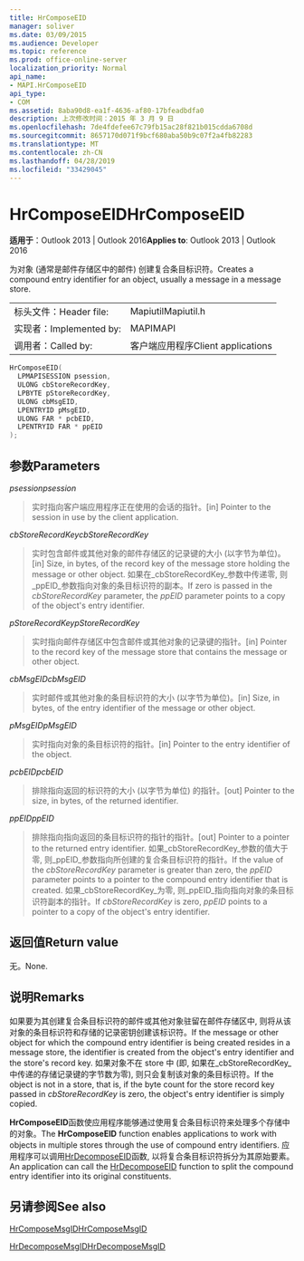 ```yaml
---
title: HrComposeEID
manager: soliver
ms.date: 03/09/2015
ms.audience: Developer
ms.topic: reference
ms.prod: office-online-server
localization_priority: Normal
api_name:
- MAPI.HrComposeEID
api_type:
- COM
ms.assetid: 8aba90d8-ea1f-4636-af80-17bfeadbdfa0
description: 上次修改时间：2015 年 3 月 9 日
ms.openlocfilehash: 7de4fdefee67c79fb15ac28f821b015cdda6708d
ms.sourcegitcommit: 8657170d071f9bcf680aba50b9c07f2a4fb82283
ms.translationtype: MT
ms.contentlocale: zh-CN
ms.lasthandoff: 04/28/2019
ms.locfileid: "33429045"
---
```

# <a name="hrcomposeeid"></a><span data-ttu-id="8c67a-103">HrComposeEID</span><span class="sxs-lookup"><span data-stu-id="8c67a-103">HrComposeEID</span></span>

  
  
<span data-ttu-id="8c67a-104">**适用于**：Outlook 2013 | Outlook 2016</span><span class="sxs-lookup"><span data-stu-id="8c67a-104">**Applies to**: Outlook 2013 | Outlook 2016</span></span> 
  
<span data-ttu-id="8c67a-105">为对象 (通常是邮件存储区中的邮件) 创建复合条目标识符。</span><span class="sxs-lookup"><span data-stu-id="8c67a-105">Creates a compound entry identifier for an object, usually a message in a message store.</span></span> 
  
|||
|:-----|:-----|
|<span data-ttu-id="8c67a-106">标头文件：</span><span class="sxs-lookup"><span data-stu-id="8c67a-106">Header file:</span></span>  <br/> |<span data-ttu-id="8c67a-107">Mapiutil</span><span class="sxs-lookup"><span data-stu-id="8c67a-107">Mapiutil.h</span></span>  <br/> |
|<span data-ttu-id="8c67a-108">实现者：</span><span class="sxs-lookup"><span data-stu-id="8c67a-108">Implemented by:</span></span>  <br/> |<span data-ttu-id="8c67a-109">MAPI</span><span class="sxs-lookup"><span data-stu-id="8c67a-109">MAPI</span></span>  <br/> |
|<span data-ttu-id="8c67a-110">调用者：</span><span class="sxs-lookup"><span data-stu-id="8c67a-110">Called by:</span></span>  <br/> |<span data-ttu-id="8c67a-111">客户端应用程序</span><span class="sxs-lookup"><span data-stu-id="8c67a-111">Client applications</span></span>  <br/> |
   
```cpp
HrComposeEID(
  LPMAPISESSION psession,
  ULONG cbStoreRecordKey,
  LPBYTE pStoreRecordKey,
  ULONG cbMsgEID,
  LPENTRYID pMsgEID,
  ULONG FAR * pcbEID,
  LPENTRYID FAR * ppEID
);
```

## <a name="parameters"></a><span data-ttu-id="8c67a-112">参数</span><span class="sxs-lookup"><span data-stu-id="8c67a-112">Parameters</span></span>

 <span data-ttu-id="8c67a-113">_psession_</span><span class="sxs-lookup"><span data-stu-id="8c67a-113">_psession_</span></span>
  
> <span data-ttu-id="8c67a-114">实时指向客户端应用程序正在使用的会话的指针。</span><span class="sxs-lookup"><span data-stu-id="8c67a-114">[in] Pointer to the session in use by the client application.</span></span> 
    
 <span data-ttu-id="8c67a-115">_cbStoreRecordKey_</span><span class="sxs-lookup"><span data-stu-id="8c67a-115">_cbStoreRecordKey_</span></span>
  
> <span data-ttu-id="8c67a-116">实时包含邮件或其他对象的邮件存储区的记录键的大小 (以字节为单位)。</span><span class="sxs-lookup"><span data-stu-id="8c67a-116">[in] Size, in bytes, of the record key of the message store holding the message or other object.</span></span> <span data-ttu-id="8c67a-117">如果在_cbStoreRecordKey_参数中传递零, 则_ppEID_参数指向对象的条目标识符的副本。</span><span class="sxs-lookup"><span data-stu-id="8c67a-117">If zero is passed in the  _cbStoreRecordKey_ parameter, the  _ppEID_ parameter points to a copy of the object's entry identifier.</span></span> 
    
 <span data-ttu-id="8c67a-118">_pStoreRecordKey_</span><span class="sxs-lookup"><span data-stu-id="8c67a-118">_pStoreRecordKey_</span></span>
  
> <span data-ttu-id="8c67a-119">实时指向邮件存储区中包含邮件或其他对象的记录键的指针。</span><span class="sxs-lookup"><span data-stu-id="8c67a-119">[in] Pointer to the record key of the message store that contains the message or other object.</span></span> 
    
 <span data-ttu-id="8c67a-120">_cbMsgEID_</span><span class="sxs-lookup"><span data-stu-id="8c67a-120">_cbMsgEID_</span></span>
  
> <span data-ttu-id="8c67a-121">实时邮件或其他对象的条目标识符的大小 (以字节为单位)。</span><span class="sxs-lookup"><span data-stu-id="8c67a-121">[in] Size, in bytes, of the entry identifier of the message or other object.</span></span> 
    
 <span data-ttu-id="8c67a-122">_pMsgEID_</span><span class="sxs-lookup"><span data-stu-id="8c67a-122">_pMsgEID_</span></span>
  
> <span data-ttu-id="8c67a-123">实时指向对象的条目标识符的指针。</span><span class="sxs-lookup"><span data-stu-id="8c67a-123">[in] Pointer to the entry identifier of the object.</span></span> 
    
 <span data-ttu-id="8c67a-124">_pcbEID_</span><span class="sxs-lookup"><span data-stu-id="8c67a-124">_pcbEID_</span></span>
  
> <span data-ttu-id="8c67a-125">排除指向返回的标识符的大小 (以字节为单位) 的指针。</span><span class="sxs-lookup"><span data-stu-id="8c67a-125">[out] Pointer to the size, in bytes, of the returned identifier.</span></span> 
    
 <span data-ttu-id="8c67a-126">_ppEID_</span><span class="sxs-lookup"><span data-stu-id="8c67a-126">_ppEID_</span></span>
  
> <span data-ttu-id="8c67a-127">排除指向指向返回的条目标识符的指针的指针。</span><span class="sxs-lookup"><span data-stu-id="8c67a-127">[out] Pointer to a pointer to the returned entry identifier.</span></span> <span data-ttu-id="8c67a-128">如果_cbStoreRecordKey_参数的值大于零, 则_ppEID_参数指向所创建的复合条目标识符的指针。</span><span class="sxs-lookup"><span data-stu-id="8c67a-128">If the value of the  _cbStoreRecordKey_ parameter is greater than zero, the  _ppEID_ parameter points to a pointer to the compound entry identifier that is created.</span></span> <span data-ttu-id="8c67a-129">如果_cbStoreRecordKey_为零, 则_ppEID_指向指向对象的条目标识符副本的指针。</span><span class="sxs-lookup"><span data-stu-id="8c67a-129">If  _cbStoreRecordKey_ is zero,  _ppEID_ points to a pointer to a copy of the object's entry identifier.</span></span> 
    
## <a name="return-value"></a><span data-ttu-id="8c67a-130">返回值</span><span class="sxs-lookup"><span data-stu-id="8c67a-130">Return value</span></span>

<span data-ttu-id="8c67a-131">无。</span><span class="sxs-lookup"><span data-stu-id="8c67a-131">None.</span></span>
  
## <a name="remarks"></a><span data-ttu-id="8c67a-132">说明</span><span class="sxs-lookup"><span data-stu-id="8c67a-132">Remarks</span></span>

<span data-ttu-id="8c67a-133">如果要为其创建复合条目标识符的邮件或其他对象驻留在邮件存储区中, 则将从该对象的条目标识符和存储的记录密钥创建该标识符。</span><span class="sxs-lookup"><span data-stu-id="8c67a-133">If the message or other object for which the compound entry identifier is being created resides in a message store, the identifier is created from the object's entry identifier and the store's record key.</span></span> <span data-ttu-id="8c67a-134">如果对象不在 store 中 (即, 如果在_cbStoreRecordKey_中传递的存储记录键的字节数为零), 则只会复制该对象的条目标识符。</span><span class="sxs-lookup"><span data-stu-id="8c67a-134">If the object is not in a store, that is, if the byte count for the store record key passed in  _cbStoreRecordKey_ is zero, the object's entry identifier is simply copied.</span></span> 
  
<span data-ttu-id="8c67a-135">**HrComposeEID**函数使应用程序能够通过使用复合条目标识符来处理多个存储中的对象。</span><span class="sxs-lookup"><span data-stu-id="8c67a-135">The **HrComposeEID** function enables applications to work with objects in multiple stores through the use of compound entry identifiers.</span></span> <span data-ttu-id="8c67a-136">应用程序可以调用[HrDecomposeEID](hrdecomposeeid.md)函数, 以将复合条目标识符拆分为其原始要素。</span><span class="sxs-lookup"><span data-stu-id="8c67a-136">An application can call the [HrDecomposeEID](hrdecomposeeid.md) function to split the compound entry identifier into its original constituents.</span></span> 
  
## <a name="see-also"></a><span data-ttu-id="8c67a-137">另请参阅</span><span class="sxs-lookup"><span data-stu-id="8c67a-137">See also</span></span>



[<span data-ttu-id="8c67a-138">HrComposeMsgID</span><span class="sxs-lookup"><span data-stu-id="8c67a-138">HrComposeMsgID</span></span>](hrcomposemsgid.md)
  
[<span data-ttu-id="8c67a-139">HrDecomposeMsgID</span><span class="sxs-lookup"><span data-stu-id="8c67a-139">HrDecomposeMsgID</span></span>](hrdecomposemsgid.md)

